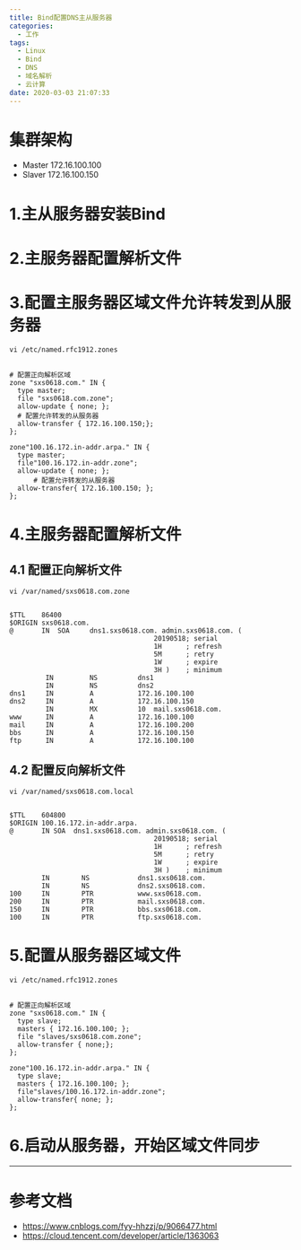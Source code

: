```yaml
---
title: Bind配置DNS主从服务器
categories:
  - 工作
tags:
  - Linux
  - Bind
  - DNS
  - 域名解析
  - 云计算
date: 2020-03-03 21:07:33
---
```


# 集群架构

- Master 172.16.100.100
- Slaver 172.16.100.150

# 1.主从服务器安装Bind

# 2.主服务器配置解析文件

# 3.配置主服务器区域文件允许转发到从服务器

    vi /etc/named.rfc1912.zones


    # 配置正向解析区域
    zone "sxs0618.com." IN {
      type master;
      file "sxs0618.com.zone";
      allow-update { none; };
      # 配置允许转发的从服务器
      allow-transfer { 172.16.100.150;};
    };

    zone"100.16.172.in-addr.arpa." IN {
      type master;
      file"100.16.172.in-addr.zone";
      allow-update { none; };
		  # 配置允许转发的从服务器
      allow-transfer{ 172.16.100.150; }; 
    };

# 4.主服务器配置解析文件

## 4.1 配置正向解析文件

    vi /var/named/sxs0618.com.zone


    $TTL    86400
    $ORIGIN sxs0618.com.
    @       IN  SOA     dns1.sxs0618.com. admin.sxs0618.com. (
                                        20190518; serial
                                        1H      ; refresh
                                        5M      ; retry
                                        1W      ; expire
                                        3H )    ; minimum
             IN         NS          dns1
             IN         NS          dns2
    dns1     IN         A           172.16.100.100
    dns2     IN         A           172.16.100.150
             IN         MX          10  mail.sxs0618.com.
    www      IN         A           172.16.100.100
    mail     IN         A           172.16.100.200
    bbs      IN         A           172.16.100.150
    ftp      IN         A           172.16.100.100

## 4.2 配置反向解析文件

    vi /var/named/sxs0618.com.local


    $TTL    604800
    $ORIGIN 100.16.172.in-addr.arpa.
    @       IN SOA  dns1.sxs0618.com. admin.sxs0618.com. (
                                        20190518; serial
                                        1H      ; refresh
                                        5M      ; retry
                                        1W      ; expire
                                        3H )    ; minimum
            IN        NS            dns1.sxs0618.com.
            IN        NS            dns2.sxs0618.com.
    100     IN        PTR           www.sxs0618.com.
    200     IN        PTR           mail.sxs0618.com.
    150     IN        PTR           bbs.sxs0618.com.
    100     IN        PTR           ftp.sxs0618.com.

# 5.配置从服务器区域文件

    vi /etc/named.rfc1912.zones


    # 配置正向解析区域
    zone "sxs0618.com." IN {
      type slave;
      masters { 172.16.100.100; };
      file "slaves/sxs0618.com.zone";
      allow-transfer { none;};
    };

    zone"100.16.172.in-addr.arpa." IN {
      type slave;
      masters { 172.16.100.100; };
      file"slaves/100.16.172.in-addr.zone";
      allow-transfer{ none; }; 
    };

# 6.启动从服务器，开始区域文件同步

---------

# 参考文档

- https://www.cnblogs.com/fyy-hhzzj/p/9066477.html
- https://cloud.tencent.com/developer/article/1363063